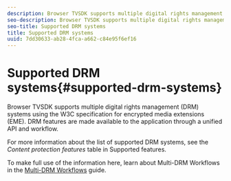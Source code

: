 ```yaml
---
description: Browser TVSDK supports multiple digital rights management (DRM) systems using the W3C specification for encrypted media extensions (EME). DRM features are made available to the application through a unified API and workflow.
seo-description: Browser TVSDK supports multiple digital rights management (DRM) systems using the W3C specification for encrypted media extensions (EME). DRM features are made available to the application through a unified API and workflow.
seo-title: Supported DRM systems
title: Supported DRM systems
uuid: 7dd30633-ab28-4fca-a662-c84e95f6ef16
---
```


# Supported DRM systems{#supported-drm-systems}

Browser TVSDK supports multiple digital rights management (DRM) systems using the W3C specification for encrypted media extensions (EME). DRM features are made available to the application through a unified API and workflow.

For more information about the list of supported DRM systems, see the *Content protection features* table in Supported features.

To make full use of the information here, learn about Multi-DRM Workflows in the [Multi-DRM Workflows](https://helpx.adobe.com/content/dam/help/en/primetime/drm/drm_multi_drm_workflows.pdf) guide. 
